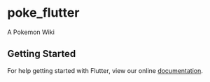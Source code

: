 # poke_flutter

A Pokemon Wiki

## Getting Started

For help getting started with Flutter, view our online
[documentation](https://flutter.io/).
